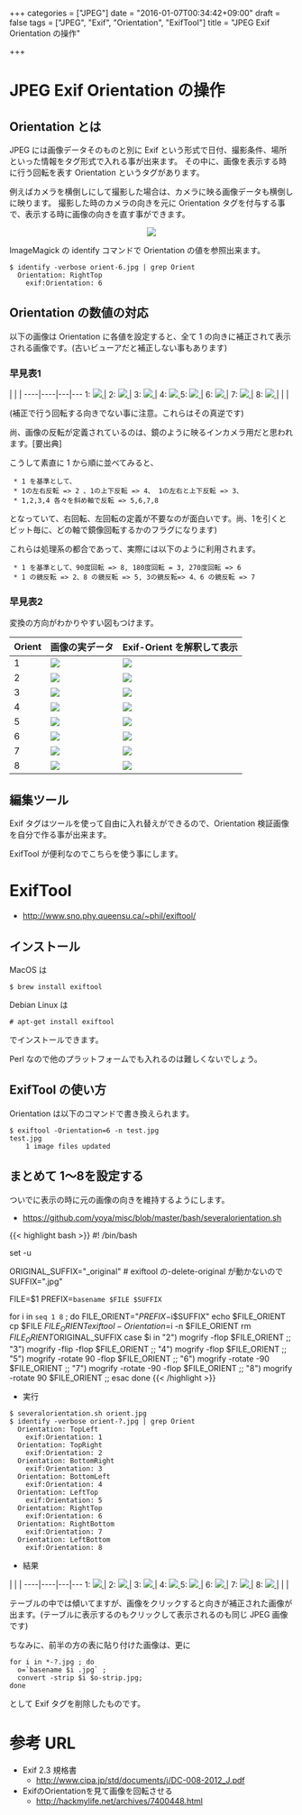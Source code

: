 +++
categories = ["JPEG"]
date = "2016-01-07T00:34:42+09:00"
draft = false
tags = ["JPEG", "Exif", "Orientation", "ExifTool"]
title = "JPEG Exif Orientation の操作"

+++

# JPEG Exif Orientation の操作

## Orientation とは

JPEG には画像データそのものと別に Exif という形式で日付、撮影条件、場所といった情報をタグ形式で入れる事が出来ます。
その中に、画像を表示する時に行う回転を表す Orientation というタグがあります。

例えばカメラを横倒しにして撮影した場合は、カメラに映る画像データも横倒しに映ります。
撮影した時のカメラの向きを元に Orientation タグを付与する事で、表示する時に画像の向きを直す事ができます。
<center> <img src="/2016/01/07/digicame.png" /> </center>

ImageMagick の identify コマンドで Orientation の値を参照出来ます。

```
$ identify -verbose orient-6.jpg | grep Orient
  Orientation: RightTop
    exif:Orientation: 6
```

## Orientation の数値の対応

以下の画像は Orientation に各値を設定すると、全て 1 の向きに補正されて表示される画像です。(古いビューアだと補正しない事もあります)

### 早見表1

 | | | 
----|----|---|---
1: <a href="/2016/01/07/orient-1-strip.jpg"> <img src="/2016/01/07/orient-1-strip.jpg" /> </a> | 2: <a href="/2016/01/07/orient-2-strip.jpg"> <img src="/2016/01/07/orient-2-strip.jpg" /> </a>  | 3: <a href="/2016/01/07/orient-3-strip.jpg"> <img src="/2016/01/07/orient-3-strip.jpg" /> </a>  | 4: <a href="/2016/01/07/orient-4-strip.jpg"> <img src="/2016/01/07/orient-4-strip.jpg" /> </a>
5: <a href="/2016/01/07/orient-5-strip.jpg"> <img src="/2016/01/07/orient-5-strip.jpg" /> </a> | 6: <a href="/2016/01/07/orient-6-strip.jpg"> <img src="/2016/01/07/orient-6-strip.jpg" /> </a>  | 7: <a href="/2016/01/07/orient-7-strip.jpg"> <img src="/2016/01/07/orient-7-strip.jpg" /> </a>  | 8: <a href="/2016/01/07/orient-8-strip.jpg"> <img src="/2016/01/07/orient-8-strip.jpg" /> </a>
 | | | 

(補正で行う回転する向きでない事に注意。これらはその真逆です)

尚、画像の反転が定義されているのは、鏡のように映るインカメラ用だと思われます。[要出典]

こうして素直に 1 から順に並べてみると、
```
 * 1 を基準として、
 * 1の左右反転 => 2 、1の上下反転 => 4、 1の左右と上下反転 => 3、
 * 1,2,3,4 各々を斜め軸で反転 => 5,6,7,8
```
となっていて、右回転、左回転の定義が不要なのが面白いです。尚、1を引くとビット毎に、どの軸で鏡像回転するかのフラグになります)

これらは処理系の都合であって、実際には以下のように利用されます。
```
 * 1 を基準として、90度回転 => 8, 180度回転 = 3, 270度回転 => 6
 * 1 の鏡反転 => 2、8 の鏡反転 => 5, 3の鏡反転=> 4、6 の鏡反転 => 7
```


### 早見表2

変換の方向がわかりやすい図もつけます。

Orient | 画像の実データ | Exif-Orient を解釈して表示
----|----|---
1 | <a href="/2016/01/07/orient-1-strip.jpg"> <img src="/2016/01/07/orient-1-strip.jpg" /> </a> | <a href="/2016/01/07/orient-1-strip.jpg"> <img src="/2016/01/07/orient-1-strip.jpg" />
2 | <a href="/2016/01/07/orient-2-strip.jpg"> <img src="/2016/01/07/orient-2-strip.jpg" /> </a>  | <a href="/2016/01/07/orient-1-strip.jpg"> <img src="/2016/01/07/orient-1-strip.jpg" />
3 | <a href="/2016/01/07/orient-3-strip.jpg"> <img src="/2016/01/07/orient-3-strip.jpg" /> </a>  | <a href="/2016/01/07/orient-1-strip.jpg"> <img src="/2016/01/07/orient-1-strip.jpg" />
4 | <a href="/2016/01/07/orient-4-strip.jpg"> <img src="/2016/01/07/orient-4-strip.jpg" /> </a> |  <a href="/2016/01/07/orient-1-strip.jpg"> <img src="/2016/01/07/orient-1-strip.jpg" />
5 | <a href="/2016/01/07/orient-5-strip.jpg"> <img src="/2016/01/07/orient-5-strip.jpg" /> </a> | <a href="/2016/01/07/orient-1-strip.jpg"> <img src="/2016/01/07/orient-1-strip.jpg" />
6 | <a href="/2016/01/07/orient-6-strip.jpg"> <img src="/2016/01/07/orient-6-strip.jpg" /> </a>  | <a href="/2016/01/07/orient-1-strip.jpg"> <img src="/2016/01/07/orient-1-strip.jpg" />
7 | <a href="/2016/01/07/orient-7-strip.jpg"> <img src="/2016/01/07/orient-7-strip.jpg" /> </a>  | <a href="/2016/01/07/orient-1-strip.jpg"> <img src="/2016/01/07/orient-1-strip.jpg" />
8 | <a href="/2016/01/07/orient-8-strip.jpg"> <img src="/2016/01/07/orient-8-strip.jpg" /> </a> | <a href="/2016/01/07/orient-1-strip.jpg"> <img src="/2016/01/07/orient-1-strip.jpg" />


## 編集ツール

Exif タグはツールを使って自由に入れ替えができるので、Orientation 検証画像を自分で作る事が出来ます。

ExifTool が便利なのでこちらを使う事にします。

# ExifTool

 * http://www.sno.phy.queensu.ca/~phil/exiftool/

## インストール

MacOS は
```
$ brew install exiftool
```
Debian Linux は
```
# apt-get install exiftool
```
でインストールできます。

Perl なので他のプラットフォームでも入れるのは難しくないでしょう。

## ExifTool の使い方

Orientation は以下のコマンドで書き換えられます。

```
$ exiftool -Orientation=6 -n test.jpg
test.jpg
    1 image files updated
```

## まとめて 1〜8を設定する

ついでに表示の時に元の画像の向きを維持するようにします。

* https://github.com/yoya/misc/blob/master/bash/severalorientation.sh

{{< highlight bash >}}
#! /bin/bash

set -u

ORIGINAL_SUFFIX="_original" # exiftool の-delete-original が動かないので
SUFFIX=".jpg"

FILE=$1
PREFIX=`basename $FILE $SUFFIX`

for i in `seq 1 8` ;
do
  FILE_ORIENT="$PREFIX-$i$SUFFIX"
  echo $FILE_ORIENT
  cp $FILE $FILE_ORIENT
  exiftool -Orientation=$i -n $FILE_ORIENT
  rm $FILE_ORIENT$ORIGINAL_SUFFIX
  case $i in
    "2") mogrify             -flop $FILE_ORIENT ;;
    "3") mogrify       -flip -flop $FILE_ORIENT ;;
    "4") mogrify             -flop $FILE_ORIENT ;;
    "5") mogrify -rotate  90 -flop $FILE_ORIENT ;;
    "6") mogrify -rotate -90       $FILE_ORIENT ;;
    "7") mogrify -rotate -90 -flop $FILE_ORIENT ;;
    "8") mogrify -rotate  90       $FILE_ORIENT ;;
  esac
done
{{< /highlight >}}

 * 実行

```
$ severalorientation.sh orient.jpg
$ identify -verbose orient-?.jpg | grep Orient
  Orientation: TopLeft
    exif:Orientation: 1
  Orientation: TopRight
    exif:Orientation: 2
  Orientation: BottomRight
    exif:Orientation: 3
  Orientation: BottomLeft
    exif:Orientation: 4
  Orientation: LeftTop
    exif:Orientation: 5
  Orientation: RightTop
    exif:Orientation: 6
  Orientation: RightBottom
    exif:Orientation: 7
  Orientation: LeftBottom
    exif:Orientation: 8
```

* 結果

 | | | 
----|----|---|---
1: <a href="/2016/01/07/orient-1.jpg"> <img src="/2016/01/07/orient-1.jpg" /> </a> | 2: <a href="/2016/01/07/orient-2.jpg"> <img src="/2016/01/07/orient-2.jpg" /> </a>  | 3: <a href="/2016/01/07/orient-3.jpg"> <img src="/2016/01/07/orient-3.jpg" /> </a>  | 4: <a href="/2016/01/07/orient-4.jpg"> <img src="/2016/01/07/orient-4.jpg" /> </a> 
5: <a href="/2016/01/07/orient-5.jpg"> <img src="/2016/01/07/orient-5.jpg" /> </a> | 6: <a href="/2016/01/07/orient-6.jpg"> <img src="/2016/01/07/orient-6.jpg" /> </a>  | 7: <a href="/2016/01/07/orient-7.jpg"> <img src="/2016/01/07/orient-7.jpg" /> </a>  | 8: <a href="/2016/01/07/orient-8.jpg"> <img src="/2016/01/07/orient-8.jpg" /> </a>
 | | | 

テーブルの中では傾いてますが、画像をクリックすると向きが補正された画像が出ます。(テーブルに表示するのもクリックして表示されるのも同じ JPEG 画像です)

ちなみに、前半の方の表に貼り付けた画像は、更に
```
for i in *-?.jpg ; do
  o=`basename $i .jpg` ;
  convert -strip $i $o-strip.jpg;
done
```
として Exif タグを削除したものです。

# 参考 URL

 * Exif 2.3 規格書
   * http://www.cipa.jp/std/documents/j/DC-008-2012_J.pdf
 * ExifのOrientationを見て画像を回転させる
   * http://hackmylife.net/archives/7400448.html
